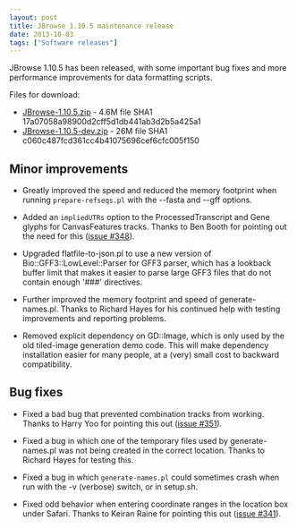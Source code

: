 ```yaml
---
layout: post
title: JBrowse 1.10.5 maintenance release
date: 2013-10-03
tags: ["Software releases"]
---
```


JBrowse 1.10.5 has been released, with some important bug fixes and more performance improvements for data formatting scripts.

Files for download:

*   [JBrowse-1.10.5.zip](/wordpress/wp-content/plugins/download-monitor/download.php?id=71 "download JBrowse-1.10.5.zip") - 4.6M
file SHA1 17a07058a98900d2cff5d1db441ab3d2b5a425a1
*   [JBrowse-1.10.5-dev.zip](https://jbrowse.org/wordpress/wp-content/plugins/download-monitor/download.php?id=72 "download JBrowse-1.10.5-dev.zip") - 26M
file SHA1 c060c487fcd361cc4b41075696cef6cfc005f150

## Minor improvements

*   Greatly improved the speed and reduced the memory footprint when
running `prepare-refseqs.pl` with the --fasta and --gff options.

*   Added an `impliedUTRs` option to the ProcessedTranscript and Gene
glyphs for CanvasFeatures tracks.  Thanks to Ben Booth for pointing
out the need for this ([issue #348](https://github.com/gmod/jbrowse/issues/348)).

*   Upgraded flatfile-to-json.pl to use a new version of
Bio::GFF3::LowLevel::Parser for GFF3 parser, which has a lookback
buffer limit that makes it easier to parse large GFF3 files that do
not contain enough '###' directives.

*   Further improved the memory footprint and speed of
generate-names.pl. Thanks to Richard Hayes for his continued help
with testing improvements and reporting problems.

*   Removed explicit dependency on GD::Image, which is only used by the
old tiled-image generation demo code.  This will make dependency
installation easier for many people, at a (very) small cost to
backward compatibility.

## Bug fixes

*   Fixed a bad bug that prevented combination tracks from working.
Thanks to Harry Yoo for pointing this out ([issue #351](https://github.com/gmod/jbrowse/issues/351)).

*   Fixed a bug in which one of the temporary files used by
generate-names.pl was not being created in the correct location.
Thanks to Richard Hayes for testing this.

*   Fixed a bug in which `generate-names.pl` could sometimes crash when
run with the -v (verbose) switch, or in setup.sh.

*   Fixed odd behavior when entering coordinate ranges in the location
box under Safari.  Thanks to Keiran Raine for pointing this out
([issue #341](https://github.com/gmod/jbrowse/issues/341)).